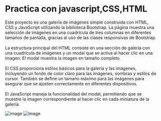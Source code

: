 <h1>Practica con javascript,CSS,HTML</h1>
<p>Este proyecto es una galería de imágenes simple construida con HTML, CSS y JavaScript utilizando la biblioteca Bootstrap. La página muestra una selección de imágenes en una cuadrícula de tres columnas en diferentes tamaños de pantalla, gracias al uso de las clases responsivas de Bootstrap.<br><br>
La estructura principal del HTML consiste en una sección de galería con una cuadrícula de imágenes y un modal que se activa al hacer clic en una imagen. El modal muestra la imagen en tamaño completo.<br><br>
El CSS proporciona estilos básicos para la galería y las imágenes, incluyendo un fondo de color claro para las imágenes, sombras y estilos de cursor. También se define un tamaño máximo para las imágenes para asegurar que se ajusten correctamente en diferentes dispositivos.<br><br>
El JavaScript maneja la funcionalidad del modal, permitiendo que se muestre la imagen correspondiente al hacer clic en cada miniatura de la galería.</p>

![image](https://github.com/AlgenisLopez03/Practica1_ElectivaDevOps/assets/141606823/4b5894da-8ae6-479e-9391-bd73368fb0a7)
![image](https://github.com/AlgenisLopez03/Practica1_ElectivaDevOps/assets/141606823/d765072b-46b8-40b5-a733-b264f09af3e7)
